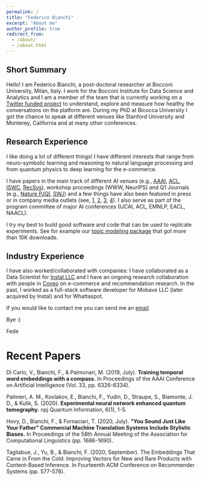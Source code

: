 ```yaml
---
permalink: /
title: "Federico Bianchi"
excerpt: "About me"
author_profile: true
redirect_from: 
  - /about/
  - /about.html
---
```


Short Summary
--------------

Hello! I am Federico Bianchi, a post-doctoral researcher at Bocconi University, Milan, Italy. I work for the Bocconi 
Institute for Data Science and Analytics and I am a member of the team that is currently working on a [Twitter funded 
project](https://blog.twitter.com/en_us/topics/company/2018/measuring_healthy_conversation.html) to understand, explore and measure
how healthy the conversations on the platform are. During my PhD at Bicocca University I got the chance to speak at different venues like Stanford University
and Monterey, California and at many other conferences.


Research Experience
-------------------

I like doing a lot of different things! I have different interests that range from neuro-symbolic learning and reasoning to natural language processing and from 
quantum physics to deep learning for the e-commerce.

I have papers in the main track of different AI venues (e.g., [AAAI](https://www.aaai.org/ojs/index.php/AAAI/article/view/4594/4472),
 [ACL](https://www.aclweb.org/anthology/2020.acl-main.154.pdf), 
 [ISWC](https://link.springer.com/chapter/10.1007/978-3-030-00671-6_4), [RecSys](https://dl.acm.org/doi/abs/10.1145/3383313.3411477)), workshop proceedings (WWW, NeurIPS) and Q1 Journals (e.g., 
[Nature PJQI](https://www.nature.com/articles/s41534-020-0248-6), [SWJ](http://www.semantic-web-journal.net/system/files/swj2188.pdf)) and a few things have also been
 featured in press or in company media outlets (see, [1](https://phys.org/news/2020-02-machine-quantum-optics.html), 
[2](https://www.photonics.com/Articles/Neural_Network_Improves_Quantum_Tomography/a65552), 
[3](https://www.knowledge.unibocconi.eu/notizia.php?idArt=21787), 
[4](https://blog.coveo.com/multi-brand-personalization-in-ecommerce/)). 
I also serve as part of the program committee of major AI conferences (IJCAI, ACL, EMNLP, EACL, NAACL).

I try my best to build good software and code that can be used to replicate experiments. See for example our [topic modeling package](https://github.com/MilaNLProc/contextualized-topic-models) that got more than 10K downloads.

Industry Experience
-------------------

I have also worked/collaborated with companies: I have collaborated as a Data Scientist for [Instal LLC](https://instal.com)  and I have an ongoing 
research collaboration with people in [Coveo](https://www.coveo.com/en) on e-commerce and recommendation research. In the past, 
I worked as a full-stack software developer for Mobave LLC (later acquired by Instal) and for Whattaspot.



If you would like to contact me you can send me an [email](f.bianchi@unibocconi.it).

Bye :)

Fede

Recent Papers
======

Di Carlo, V., Bianchi, F., & Palmonari, M. (2019, July). **Training temporal word embeddings with a compass.** In Proceedings of the AAAI Conference on Artificial Intelligence (Vol. 33, pp. 6326-6334).

Palmieri, A. M., Kovlakov, E., Bianchi, F., Yudin, D., Straupe, S., Biamonte, J. D., & Kulik, S. (2020). **Experimental neural network enhanced quantum tomography.** npj Quantum Information, 6(1), 1-5.

Hovy, D., Bianchi, F., & Fornaciari, T. (2020, July). **"You Sound Just Like Your Father" Commercial Machine Translation Systems Include Stylistic Biases.** In Proceedings of the 58th Annual Meeting of the Association for Computational Linguistics (pp. 1686-1690).

Tagliabue, J., Yu, B., & Bianchi, F. (2020, September). The Embeddings That Came in From the Cold: Improving Vectors for New and Rare Products with Content-Based Inference. In Fourteenth ACM Conference on Recommender Systems (pp. 577-578).